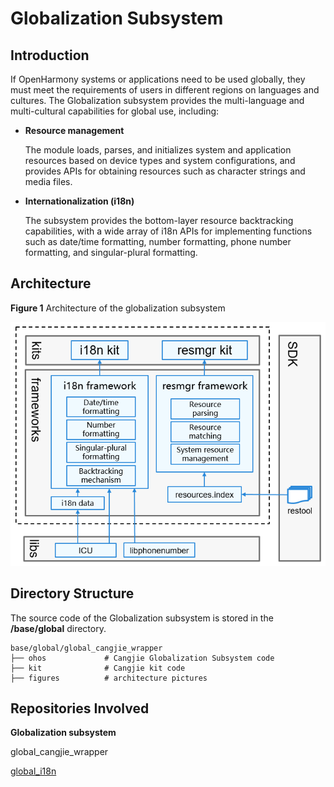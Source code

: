 # Globalization Subsystem<a name="ZH-CN_TOPIC_0000001115837954"></a>

## Introduction<a name="section11660541593"></a>

If OpenHarmony systems or applications need to be used globally, they must meet the requirements of users in different regions on languages and cultures. The Globalization subsystem provides the multi-language and multi-cultural capabilities for global use, including:

-   **Resource management**

    The module loads, parses, and initializes system and application resources based on device types and system configurations, and provides APIs for obtaining resources such as character strings and media files.

-   **Internationalization (i18n)**

    The subsystem provides the bottom-layer resource backtracking capabilities, with a wide array of i18n APIs for implementing functions such as date/time formatting, number formatting, phone number formatting, and singular-plural formatting.


## Architecture<a name="section1558604311012"></a>

**Figure 1** Architecture of the globalization subsystem<a name="fig87184592416"></a> 


![](figures/en_architecture-of-the-globalization-subsystem.png "architecture-of-the-globalization-subsystem")

## Directory Structure<a name="section161941989596"></a>

The source code of the Globalization subsystem is stored in the **/base/global** directory.

```
base/global/global_cangjie_wrapper
├── ohos             # Cangjie Globalization Subsystem code
├── kit              # Cangjie kit code
├── figures          # architecture pictures
```

## Repositories Involved<a name="section1371113476307"></a>

**Globalization subsystem**

global_cangjie_wrapper

[global\_i18n](https://gitee.com/openharmony/global_i18n)
